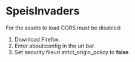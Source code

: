 # SpeisInvaders
For the assets to load CORS must be disabled:
1. Download Firefox.
2. Enter about:config in the url bar.
3. Set security.fileuri.strict_origin_policy to <b>false</b>

